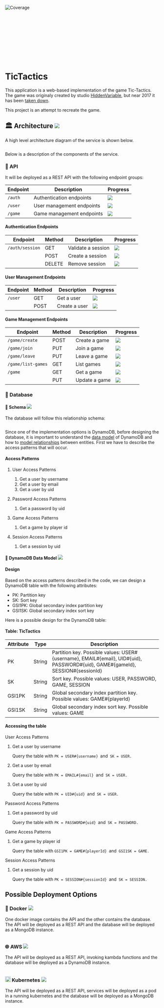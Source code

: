 ![Coverage](https://img.shields.io/badge/Coverage-67.25-yellow)

<div style="text-align:center; margin: 100px;">
    <img src="documentation/resources/logo.png" alt=""/>
</div>

# TicTactics
This application is a web-based implementation of the game Tic-Tactics. The game was originaly created by studio [HiddenVariable](https://www.hiddenvariable.com/), but near 2017 it has been [taken down](https://www.hiddenvariable.com/tictactics/). 

This project is an attempt to recreate the game.

## 🏛️ Architecture ![](https://progress-bar.dev/100)

A high level architecture diagram of the service is shown below.

<div style="text-align: center;">
    <img src="documentation/resources/HighLevelArchitecture.svg" alt=""/>
</div>

Below is a description of the components of the service.

### 🚀 API 
It will be deployed as a REST API with the following endpoint groups:

| Endpoint | Description               | Progress                        |
|----------|---------------------------|---------------------------------|
| `/auth`  | Authentication endpoints  |![](https://progress-bar.dev/66) |
| `/user`  | User management endpoints |![](https://progress-bar.dev/100)|
| `/game`  | Game management endpoints |![](https://progress-bar.dev/0)  |

#### Authentication Endpoints

| Endpoint         | Method | Description        | Progress                        |              
|------------------|------  |--------------------|---------------------------------|
| `/auth/session`  | GET    | Validate a session |![](https://progress-bar.dev/100)|
|                  | POST   | Create a session   |![](https://progress-bar.dev/100)|
|                  | DELETE | Remove session     |![](https://progress-bar.dev/0)  |

#### User Management Endpoints

| Endpoint | Method | Description      | Progress                        |
|----------|------  |------------------|---------------------------------|
| `/user`  | GET    | Get a user       |![](https://progress-bar.dev/100)|
|          | POST   | Create a user    |![](https://progress-bar.dev/100)|

#### Game Management Endpoints

| Endpoint           | Method | Description      | Progress                      |
|--------------------|--------|------------------|-------------------------------|
| `/game/create`     | POST   | Create a game    |![](https://progress-bar.dev/0)|
| `/game/join`       | PUT    | Join a game      |![](https://progress-bar.dev/0)|
| `/game/leave`      | PUT    | Leave a game     |![](https://progress-bar.dev/0)|
| `/game/list-games` | GET    | List games       |![](https://progress-bar.dev/0)|
| `/game`            | GET    | Get a game       |![](https://progress-bar.dev/0)|
|                    | PUT    | Update a game    |![](https://progress-bar.dev/0)|

### 💾 Database
#### 📜 Schema ![](https://progress-bar.dev/100)
The database will follow this relationship schema:

<div style="text-align: center;">
    <img src="documentation/resources/Database.svg" alt=""/>
</div>

Since one of the implementation options is DynamoDB, before designing the database, it is important to understand the [data model](https://docs.aws.amazon.com/amazondynamodb/latest/developerguide/HowItWorks.CoreComponents.html#HowItWorks.CoreComponents.DataModel) of DynamoDB and how to [model relationships](https://docs.aws.amazon.com/amazondynamodb/latest/developerguide/bp-modeling-nosql-B.html) between entities. First we have to describe the access patterns that will occur.

#### Access Patterns
1. User Access Patterns
    1. Get a user by username
    1. Get a user by email
    1. Get a user by uid

1. Password Access Patterns
    1. Get a password by uid

1. Game Access Patterns
    1. Get a game by player id

1. Session Access Patterns
    1. Get a session by uid

#### 💾 DynamoDB Data Model ![](https://progress-bar.dev/100)
#### Design
Based on the access patterns described in the code, we can design a DynamoDB table with the following attributes:

* PK: Partition key
* SK: Sort key
* GSI1PK: Global secondary index partition key
* GSI1SK: Global secondary index sort key

Here is a possible design for the DynamoDB table:

#### Table: TicTactics
| Attribute | Type   | Description                                                                 |
|-----------|--------|-----------------------------------------------------------------------------|
| PK        | String | Partition key. Possible values: USER#{username}, EMAIL#{email}, UID#{uid}, PASSWORD#{uid}, GAME#{gameId}, SESSION#{sessionId} |
| SK        | String | Sort key. Possible values: USER, PASSWORD, GAME, SESSION                     |
| GSI1PK    | String | Global secondary index partition key. Possible values: GAME#{playerId}      |
| GSI1SK    | String | Global secondary index sort key. Possible values: GAME                       |

#### Accessing the table
User Access Patterns
1. Get a user by username

    Query the table with ```PK = USER#{username} ```and``` SK = USER.```

1. Get a user by email

    Query the table with ```PK = EMAIL#{email} ```and``` SK = USER.```

1. Get a user by uid

    Query the table with ```PK = UID#{uid} ```and``` SK = USER.```

Password Access Patterns
1. Get a password by uid

    Query the table with ```PK = PASSWORD#{uid} ```and``` SK = PASSWORD.```

Game Access Patterns
1. Get a game by player id

    Query the table with ```GSI1PK = GAME#{playerId} ```and``` GSI1SK = GAME.```

Session Access Patterns
1. Get a session by uid

    Query the table with ```PK = SESSION#{sessionId} ```and``` SK = SESSION.```
## Possible Deployment Options
### 🐳 Docker  ![](https://progress-bar.dev/100)
One docker image contains the API and the other contains the database. The API will be deployed as a REST API and the database will be deployed as a MongoDB instance.

<div style="text-align: center;">
    <img src="documentation/resources/DockerDeploymentOption.svg" alt=""/>
</div>

### 🌐 AWS ![](https://progress-bar.dev/0)
The API will be deployed as a REST API, invoking kambda functions and the database will be deployed as a DynamoDB instance.

<div style="text-align: center;">
    <img src="documentation/resources/LambdaDeploymentOption.svg" alt=""/>
</div>

### <img src="https://raw.githubusercontent.com/kubernetes/kubernetes/dbd3f3564ac6cca9a152a3244ab96257e5a4f00c/logo/logo.svg" alt="Kubernetes" height="18em"/> Kubernetes ![](https://progress-bar.dev/0)
The API will be deployed as a REST API, services will be deployed as a pod in a running kubernetes and the database will be deployed as a MongoDB instance.

<div style="text-align: center;">
    <img src="documentation/resources/K8sDeploymentOption.svg" alt=""/>
</div>